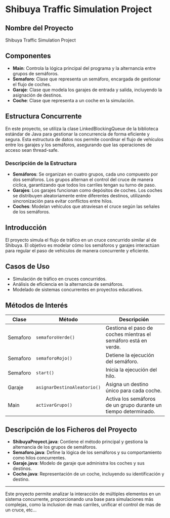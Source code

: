 # Shibuya Traffic Simulation Project

## **Nombre del Proyecto**

Shibuya Traffic Simulation Project

## **Componentes**

- **Main**: Controla la lógica principal del programa y la alternancia entre grupos de semáforos.
- **Semaforo**: Clase que representa un semáforo, encargada de gestionar el flujo de coches.
- **Garaje**: Clase que modela los garajes de entrada y salida, incluyendo la asignación de destinos.
- **Coche**: Clase que representa a un coche en la simulación.

## **Estructura Concurrente**

En este proyecto, se utiliza la clase LinkedBlockingQueue de la biblioteca estándar de Java para gestionar la concurrencia de forma eficiente y segura. Esta estructura de datos nos permite coordinar el flujo de vehículos entre los garajes y los semáforos, asegurando que las operaciones de acceso sean thread-safe.

### **Descripción de la Estructura**

- **Semáforos**: Se organizan en cuatro grupos, cada uno compuesto por dos semáforos. Los grupos alternan el control del cruce de manera cíclica, garantizando que todos los carriles tengan su turno de paso.
- **Garajes**: Los garajes funcionan como depósitos de coches. Los coches se distribuyen aleatoriamente entre diferentes destinos, utilizando sincronización para evitar conflictos entre hilos.
- **Coches**: Modelan vehículos que atraviesan el cruce según las señales de los semáforos.

## **Introducción**

El proyecto simula el flujo de tráfico en un cruce concurrido similar al de Shibuya. El objetivo es modelar cómo los semáforos y garajes interactúan para regular el paso de vehículos de manera concurrente y eficiente.

## **Casos de Uso**

- Simulación de tráfico en cruces concurridos.
- Análisis de eficiencia en la alternancia de semáforos.
- Modelado de sistemas concurrentes en proyectos educativos.

## **Métodos de Interés**

| Clase    | Método                      | Descripción                                                     |
| -------- | --------------------------- | --------------------------------------------------------------- |
| Semaforo | `semaforoVerde()`           | Gestiona el paso de coches mientras el semáforo está en verde.  |
| Semaforo | `semaforoRojo()`            | Detiene la ejecución del semáforo.                              |
| Semaforo | `start()`                   | Inicia la ejecución del hilo.                                   |
| Garaje   | `asignarDestinoAleatorio()` | Asigna un destino único para cada coche.                        |
| Main     | `activarGrupo()`            | Activa los semáforos de un grupo durante un tiempo determinado. |

## **Descripción de los Ficheros del Proyecto**

- **ShibuyaProyect.java**: Contiene el método principal y gestiona la alternancia de los grupos de semáforos.
- **Semaforo.java**: Define la lógica de los semáforos y su comportamiento como hilos concurrentes.
- **Garaje.java**: Modelo de garaje que administra los coches y sus destinos.
- **Coche.java**: Representación de un coche, incluyendo su identificación y destino.

---

Este proyecto permite analizar la interacción de múltiples elementos en un sistema concurrente, proporcionando una base para simulaciones más complejas, como la inclusion de mas carriles, unificar el control de mas de un cruce, etc...


